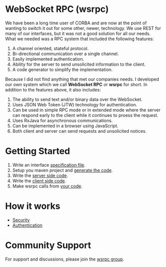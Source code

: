 # WebSocket RPC (wsrpc)
We have been a long time user of CORBA and are now at the point of wanting to switch it out for some other, newer, technology.
We use REST for many of our interfaces, but it was not a good solution for all our needs.
What we needed was a RPC system that included the following features:

1. A channel oriented, stateful protocol.
2. Bi-directional communication over a single channel.
3. Easily implemented authentication.
4. Ability for the server to send unsolicited information to the client.
5. A code generator to simplify the implementation.

Because I did not find anything that met our companies needs. I developed our own system which we call **WebSocket RPC** or **wsrpc** for short.
In addition to the features above, it also includes:

1. The ability to send text and/or binary data over the WebSocket.
2. Uses JSON Web Token (JTW) technology for authentication.
3. Can be used in simple RPC mode or in extended mode where the server can respond early to the client while it continues to proess the request.
4. Uses RxJava for asynchronous communications.
5. Can be implemented in a browser using JavaScript.
6. Both client and server can send requests and unsolicited notices.

# Getting Started

1. Write an interface [specification file](docs/specification-file.md). 
2. Setup you maven project and [generate the code](docs/generate-code.md).
3. Write the [server side code](docs/server-code.md).
4. Write the [client side code](docs/client-code.md).
5. Make wsrpc calls from [your code](docs/calling-wsrpc.md).

# How it works
* [Security](docs/security.md)
* [Authentication](docs/authentication.md)

# Community Support
For support and discussions, please join the [wsrpc group](https://groups.google.com/d/forum/wsrpc).


